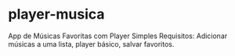 # player-musica

App de Músicas Favoritas com Player Simples
Requisitos: Adicionar músicas a uma lista, player básico, salvar favoritos.
